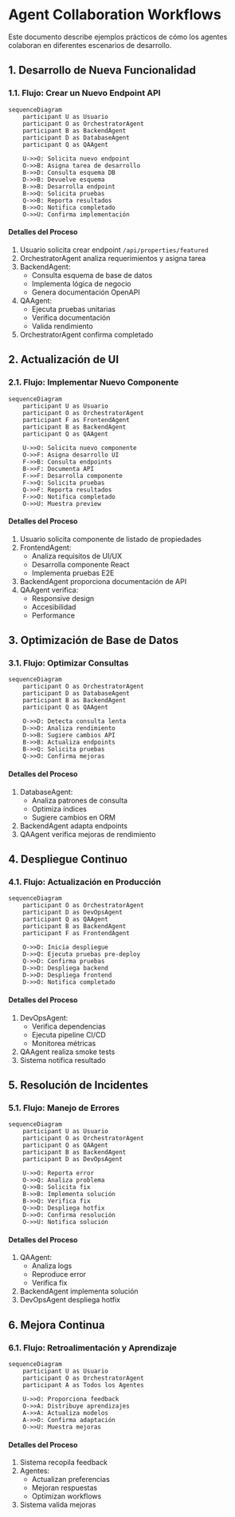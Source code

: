 # Agent Collaboration Workflows

Este documento describe ejemplos prácticos de cómo los agentes colaboran en diferentes escenarios de desarrollo.

## 1. Desarrollo de Nueva Funcionalidad

### 1.1. Flujo: Crear un Nuevo Endpoint API

```mermaid
sequenceDiagram
    participant U as Usuario
    participant O as OrchestratorAgent
    participant B as BackendAgent
    participant D as DatabaseAgent
    participant Q as QAAgent

    U->>O: Solicita nuevo endpoint
    O->>B: Asigna tarea de desarrollo
    B->>D: Consulta esquema DB
    D->>B: Devuelve esquema
    B->>B: Desarrolla endpoint
    B->>Q: Solicita pruebas
    Q->>B: Reporta resultados
    B->>O: Notifica completado
    O->>U: Confirma implementación
```

#### Detalles del Proceso
1. Usuario solicita crear endpoint `/api/properties/featured`
2. OrchestratorAgent analiza requerimientos y asigna tarea
3. BackendAgent:
   - Consulta esquema de base de datos
   - Implementa lógica de negocio
   - Genera documentación OpenAPI
4. QAAgent:
   - Ejecuta pruebas unitarias
   - Verifica documentación
   - Valida rendimiento
5. OrchestratorAgent confirma completado

## 2. Actualización de UI

### 2.1. Flujo: Implementar Nuevo Componente

```mermaid
sequenceDiagram
    participant U as Usuario
    participant O as OrchestratorAgent
    participant F as FrontendAgent
    participant B as BackendAgent
    participant Q as QAAgent

    U->>O: Solicita nuevo componente
    O->>F: Asigna desarrollo UI
    F->>B: Consulta endpoints
    B->>F: Documenta API
    F->>F: Desarrolla componente
    F->>Q: Solicita pruebas
    Q->>F: Reporta resultados
    F->>O: Notifica completado
    O->>U: Muestra preview
```

#### Detalles del Proceso
1. Usuario solicita componente de listado de propiedades
2. FrontendAgent:
   - Analiza requisitos de UI/UX
   - Desarrolla componente React
   - Implementa pruebas E2E
3. BackendAgent proporciona documentación de API
4. QAAgent verifica:
   - Responsive design
   - Accesibilidad
   - Performance

## 3. Optimización de Base de Datos

### 3.1. Flujo: Optimizar Consultas

```mermaid
sequenceDiagram
    participant O as OrchestratorAgent
    participant D as DatabaseAgent
    participant B as BackendAgent
    participant Q as QAAgent

    O->>D: Detecta consulta lenta
    D->>D: Analiza rendimiento
    D->>B: Sugiere cambios API
    B->>B: Actualiza endpoints
    B->>Q: Solicita pruebas
    Q->>O: Confirma mejoras
```

#### Detalles del Proceso
1. DatabaseAgent:
   - Analiza patrones de consulta
   - Optimiza índices
   - Sugiere cambios en ORM
2. BackendAgent adapta endpoints
3. QAAgent verifica mejoras de rendimiento

## 4. Despliegue Continuo

### 4.1. Flujo: Actualización en Producción

```mermaid
sequenceDiagram
    participant O as OrchestratorAgent
    participant D as DevOpsAgent
    participant Q as QAAgent
    participant B as BackendAgent
    participant F as FrontendAgent

    O->>D: Inicia despliegue
    D->>Q: Ejecuta pruebas pre-deploy
    Q->>D: Confirma pruebas
    D->>D: Despliega backend
    D->>D: Despliega frontend
    D->>O: Notifica completado
```

#### Detalles del Proceso
1. DevOpsAgent:
   - Verifica dependencias
   - Ejecuta pipeline CI/CD
   - Monitorea métricas
2. QAAgent realiza smoke tests
3. Sistema notifica resultado

## 5. Resolución de Incidentes

### 5.1. Flujo: Manejo de Errores

```mermaid
sequenceDiagram
    participant U as Usuario
    participant O as OrchestratorAgent
    participant Q as QAAgent
    participant B as BackendAgent
    participant D as DevOpsAgent

    U->>O: Reporta error
    O->>Q: Analiza problema
    Q->>B: Solicita fix
    B->>B: Implementa solución
    B->>Q: Verifica fix
    Q->>D: Despliega hotfix
    D->>O: Confirma resolución
    O->>U: Notifica solución
```

#### Detalles del Proceso
1. QAAgent:
   - Analiza logs
   - Reproduce error
   - Verifica fix
2. BackendAgent implementa solución
3. DevOpsAgent despliega hotfix

## 6. Mejora Continua

### 6.1. Flujo: Retroalimentación y Aprendizaje

```mermaid
sequenceDiagram
    participant U as Usuario
    participant O as OrchestratorAgent
    participant A as Todos los Agentes

    U->>O: Proporciona feedback
    O->>A: Distribuye aprendizajes
    A->>A: Actualiza modelos
    A->>O: Confirma adaptación
    O->>U: Muestra mejoras
```

#### Detalles del Proceso
1. Sistema recopila feedback
2. Agentes:
   - Actualizan preferencias
   - Mejoran respuestas
   - Optimizan workflows
3. Sistema valida mejoras
